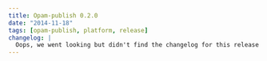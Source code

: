 ```yaml
---
title: Opam-publish 0.2.0
date: "2014-11-18"
tags: [opam-publish, platform, release]
changelog: |
  Oops, we went looking but didn't find the changelog for this release 🙈
---
```

